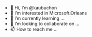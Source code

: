 - 👋 Hi, I’m @kaubuchon
- 👀 I’m interested in Microsoft.Orleans
- 🌱 I’m currently learning ...
- 💞️ I’m looking to collaborate on ...
- 📫 How to reach me ...

<!---
kaubuchon/kaubuchon is a ✨ special ✨ repository because its `README.md` (this file) appears on your GitHub profile.
You can click the Preview link to take a look at your changes.
--->
